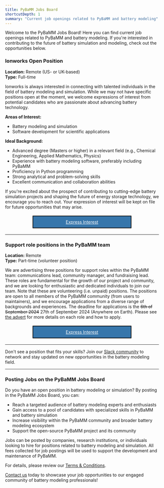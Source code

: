 ```yaml
---
title: PyBaMM Jobs Board
shortcutDepth: 1
summary: "Current job openings related to PyBaMM and battery modeling"
---
```


Welcome to the PyBaMM Jobs Board! Here you can find current job openings related to PyBaMM and battery modeling. If you're interested in contributing to the future of battery simulation and modeling, check out the opportunities below.

### Ionworks Open Position

**Location:** Remote (US- or UK-based)
</br>
**Type:** Full-time

Ionworks is always interested in connecting with talented individuals in the field of battery modeling and simulation. While we may not have specific positions open at the moment, we welcome expressions of interest from potential candidates who are passionate about advancing battery technology.

**Areas of Interest:**
- Battery modeling and simulation
- Software development for scientific applications

**Ideal Background:**
- Advanced degree (Masters or higher) in a relevant field (e.g., Chemical Engineering, Applied Mathematics, Physics)
- Experience with battery modeling software, preferably including PyBaMM
- Proficiency in Python programming
- Strong analytical and problem-solving skills
- Excellent communication and collaboration abilities

If you're excited about the prospect of contributing to cutting-edge battery simulation projects and shaping the future of energy storage technology, we encourage you to reach out. Your expression of interest will be kept on file for future opportunities that may arise.

<div style="border: 2px solid #000; text-align: center; padding: 10px; margin: 20px auto; max-width: 300px; background-color: #3776AB;">
    <a href="mailto:hr@ionworks.com?subject=Ionworks%20open%20position%20(from%20PyBaMM%20jobs%20board)" class="button" style="color: white;">Express Interest</a>
</div>

---

### Support role positions in the PyBaMM team

**Location:** Remote
</br>
**Type:** Part-time (volunteer position)

We are advertising three positions for support roles within the PyBaMM team: communications lead, community manager, and fundraising lead. These roles are fundamental for the growth of our project and community, and we are looking for enthusiastic and dedicated individuals to join our team. Note that these are volunteering (i.e. unpaid) positions. The positions are open to all members of the PyBaMM community (from users to maintainers), and we encourage applications from a diverse range of backgrounds and experiences. The deadline for applications is the ~~6th of September 2024~~ 27th of September 2024 (Anywhere on Earth). Please see [the advert](/news/2024/07/15/role-adverts/) for more details on each role and how to apply.

<div style="border: 2px solid #000; text-align: center; padding: 10px; margin: 20px auto; max-width: 300px; background-color: #3776AB;">
    <a href="mailto:pybamm@pybamm.org" class="button" style="color: white;">Express Interest</a>
</div>

---

Don't see a position that fits your skills? Join our [Slack community](https://pybamm.org/slack/) to network and stay updated on new opportunities in the battery modeling field.

---

### Posting Jobs on the PyBaMM Jobs Board

Do you have an open position in battery modeling or simulation? By posting in the PyBaMM Jobs Board, you can:
- Reach a targeted audience of battery modeling experts and enthusiasts
- Gain access to a pool of candidates with specialized skills in PyBaMM and battery simulation
- Increase visibility within the PyBaMM community and broader battery modeling ecosystem
- Support the open-source PyBaMM project and its community

Jobs can be posted by companies, research institutions, or individuals looking to hire for positions related to battery modeling and simulation. All fees collected for job postings will be used to support the development and maintenance of PyBaMM.

For details, please review our [Terms & Conditions](/job-board-t&c/).

[Contact us](mailto:pybamm@pybamm.org) today to showcase your job opportunities to our engaged community of battery modeling professionals!
